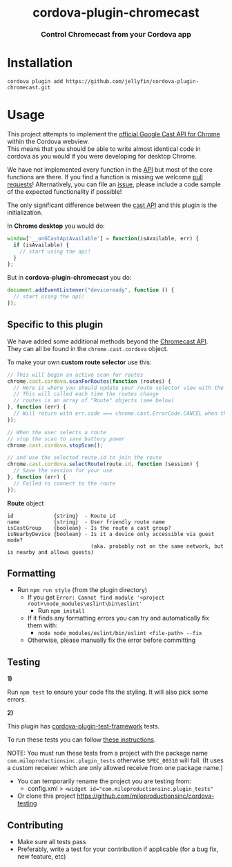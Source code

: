 <h1 align="center">cordova-plugin-chromecast</h1>
<h3 align="center">Control Chromecast from your Cordova app</h3>

# Installation

```
cordova plugin add https://github.com/jellyfin/cordova-plugin-chromecast.git
```

# Usage

This project attempts to implement the [official Google Cast API for Chrome](https://developers.google.com/cast/docs/reference/chrome/) within the Cordova webview.  
This means that you should be able to write almost identical code in cordova as you would if you were developing for desktop Chrome.  

We have not implemented every function in the [API](https://developers.google.com/cast/docs/reference/chrome/) but most of the core functions are there.  If you find a function is missing we welcome [pull requests](#contributing)!  Alternatively, you can file an [issue](https://github.com/jellyfin/cordova-plugin-chromecast/issues), please include a code sample of the expected functionality if possible!

The only significant difference between the [cast API](https://developers.google.com/cast/docs/reference/chrome/) and this plugin is the initialization.

In **Chrome desktop** you would do:
```js
window['__onGCastApiAvailable'] = function(isAvailable, err) {
  if (isAvailable) {
    // start using the api!
  }
};
```

But in **cordova-plugin-chromecast** you do:
```js
document.addEventListener("deviceready", function () {
  // start using the api!
});
```

## Specific to this plugin
We have added some additional methods beyond the [Chromecast API]((https://developers.google.com/cast/docs/reference/chrome/)).  
They can all be found in the `chrome.cast.cordova` object. 

To make your own **custom route selector** use this:
```js
// This will begin an active scan for routes
chrome.cast.cordova.scanForRoutes(function (routes) {
  // Here is where you should update your route selector view with the current routes
  // This will called each time the routes change
  // routes is an array of "Route" objects (see below)
}, function (err) {
  // Will return with err.code === chrome.cast.ErrorCode.CANCEL when the scan has been ended
});

// When the user selects a route
// stop the scan to save battery power
chrome.cast.cordova.stopScan();

// and use the selected route.id to join the route
chrome.cast.cordova.selectRoute(route.id, function (session) {
  // Save the session for your use
}, function (err) {
  // Failed to connect to the route
});

```

**Route** object
```text
id             {string}  - Route id
name           {string}  - User friendly route name
isCastGroup    {boolean} - Is the route a cast group?
isNearbyDevice {boolean} - Is it a device only accessible via guest mode?
                           (aka. probably not on the same network, but is nearby and allows guests)
```


## Formatting

* Run `npm run style` (from the plugin directory)
  * If you get `Error: Cannot find module '<project root>\node_modules\eslint\bin\eslint'`
    * Run `npm install`
  * If it finds any formatting errors you can try and automatically fix them with:
    * `node node_modules/eslint/bin/eslint <file-path> --fix`
  * Otherwise, please manually fix the error before committing

## Testing

**1)** 

Run `npm test` to ensure your code fits the styling.  It will also pick some errors.

**2)**

This plugin has [cordova-plugin-test-framework](https://github.com/apache/cordova-plugin-test-framework) tests.

To run these tests you can follow [these instructions](https://github.com/miloproductionsinc/cordova-testing).

NOTE: You must run these tests from a project with the package name `com.miloproductionsinc.plugin_tests` otherwise `SPEC_00310` will fail.  (It uses a custom receiver which are only allowed receive from one package name.)
  
  * You can temporarily rename the project you are testing from:
    * config.xml > `<widget id="com.miloproductionsinc.plugin_tests"`
  * Or clone this project https://github.com/miloproductionsinc/cordova-testing


## Contributing

* Make sure all tests pass
* Preferably, write a test for your contribution if applicable (for a bug fix, new feature, etc)
